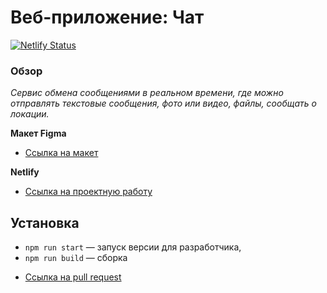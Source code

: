 # Веб-приложение: Чат
[![Netlify Status](https://api.netlify.com/api/v1/badges/069c7db3-cf78-4d21-ba46-e5cb740969b9/deploy-status)](https://app.netlify.com/sites/inspiring-babbage-e5a8ec/deploys)

### Обзор
*Сервис обмена сообщениями в реальном времени,*
*где можно отправлять текстовые сообщения,*
*фото или видео, файлы, сообщать о локации.*

**Макет Figma**

* [Ссылка на макет](https://www.figma.com/file/dHYl4dRFUvlnqlBH3Z4cWe/Chat?node-id=56%3A3)

**Netlify**

* [Ссылка на проектную работу](https://inspiring-babbage-e5a8ec.netlify.app)

## Установка
- `npm run start` — запуск версии для разработчика,
- `npm run build` — сборка

* [Ссылка на pull request](https://github.com/MaximStovba/middle.messenger.praktikum.yandex/pull/1#issue-1021472280)
